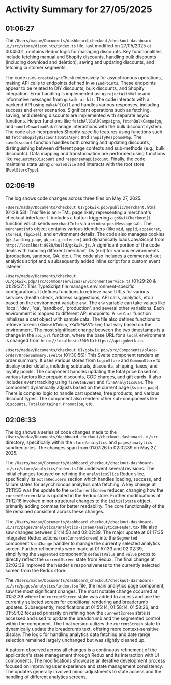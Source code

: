 # Activity Summary for 27/05/2025

## 01:06:27
The `/Users/madav/Documents/dashboard_checkout/checkout-dashboard-ui/src/store/discounts/index.ts` file, last modified on 27/05/2025 at 00:45:01, contains Redux logic for managing discounts.  Key functionalities include fetching manual and Shopify discounts, handling bulk discounts (including download and deletion), saving and updating discounts, and fetching customer segments.

The code uses `createAsyncThunk` extensively for asynchronous operations, making API calls to endpoints defined in `APIEndPoints`.  These endpoints appear to be related to DIY discounts, bulk discounts, and Shopify integration.  Error handling is implemented using `rejectWithValue` and informative messages from `gokwik-ui-kit`.  The code interacts with a backend API using `makeAPICall` and handles various responses, including success and error scenarios.  Significant operations such as fetching, saving, and deleting discounts are implemented with separate async functions.  Helper functions like `fetchAllBulkCampaigns`, `fetchBulkCampaign`, and `handleDownloadBuk` manage interactions with the bulk discount system.  The code also incorporates Shopify-specific features using functions such as `fetchShopifyDiscountsDataAsync` and `shopifyResponseMap`.  The `saveDiscount` function handles both creating and updating discounts, distinguishing between different page contexts and sub-methods (e.g., bulk discounts).  Data mapping and transformation are performed using functions like `requestMapDiscount` and `responseMapDiscount`.  Finally, the code maintains state using `createSlice` and interacts with the root store (`RootStoreType`).


## 02:06:19
The log shows code changes across three files on May 27, 2025.

`/Users/madav/Documents/checkout UI/gokwik.pdp/public/merchant.html` (01:28:53): This file is an HTML page likely representing a merchant's checkout interface.  It includes a button triggering a `goKwikCheckout()` function which sends `merchantInfo` via a `window.postMessage` call.  The `merchantInfo` object contains various identifiers (like `mid`, `appid`, `appsecret`, `storeId`, `fbpixel`), and environment details.  The code also manages cookies (`gk_landing_page`, `gk_orig_referrer`) and dynamically loads JavaScript from `http://localhost:8080/build/gokwik.js`.  A significant portion of the code deals with handling different merchant IDs (`mid`) for various environments (production, sandbox, QA, etc.).  The code also includes a commented-out analytics script and a subsequently added inline script for a custom event listener.

`/Users/madav/Documents/checkout UI/gokwik.pdp/src/common/services/EnvironmentService.ts` (01:29:20 & 01:29:37): This TypeScript file manages environment-specific configurations.  It defines functions to retrieve base URLs for various services (health check, address suggestions, API calls, analytics, etc.) based on the environment variable `env`.  The `env` variable can take values like 'local', 'dev', 'qa', 'sandbox', 'production', and several other variations.  Each environment is mapped to different API endpoints.  A `setCart` function initializes a cart object with sample data.  The file also defines functions to retrieve tokens (`XGokwikToken`, `XKWIKPASSToken`) that vary based on the environment.  The most significant change between the two timestamps is a change in the `api_url` function, where the base URL for a `local` environment is changed from `http://localhost:3000` to `https://api.gokwik.co`.

`/Users/madav/Documents/checkout UI/gokwik.pdp/src/Components/place-order/OrderSummary.svelte` (01:30:56): This Svelte component renders an order summary. It uses various stores from `LoginStore` and `CommonStore` to display order details, including subtotals, discounts, shipping, taxes, and loyalty points. The component handles updating the total price based on various factors like prepaid discounts, COD charges, and gift cards. It also includes event tracking using `fireGtmEvent` and `fireAnalyticsGa4`.  The component dynamically adjusts based on the current page (`$store_page`).  There is complex logic to handle cart updates, free products, and various discount types.  The component also renders other sub-components like `Discounts`, `TotalContainer`, `Promotion`, etc.


## 02:06:33
The log shows a series of code changes made to the `/Users/madav/Documents/dashboard_checkout/checkout-dashboard-ui/src` directory, specifically within the `store/analytics` and `pages/analytics` subdirectories.  The changes span from 01:07:26 to 02:02:39 on May 27, 2025.

The `/Users/madav/Documents/dashboard_checkout/checkout-dashboard-ui/src/store/analytics/index.ts` file underwent several revisions.  The initial changes focused on refining the `analyticsSlice`  Redux slice, specifically its `extraReducers` section which handles loading, success, and failure states for asynchronous analytics data fetching.  A key change at 01:11:33 was the update to the `setCurrentScreen` reducer, changing how the `currentScreen` data is updated in the Redux store.  Further modifications at 01:12:16 involved minor structural changes to the `initialState` object, primarily adding commas for better readability. The core functionality of the file remained consistent across these changes.

The `/Users/madav/Documents/dashboard_checkout/checkout-dashboard-ui/src/pages/analytics/analytics-screen/analyticsHeader.tsx` file also saw changes between 01:14:50 and 02:02:39.  The major update at 01:17:35 integrated Redux actions (`setCurrentScreen`) into the `Segmented` component's `onChange` handler to manage the currently selected analytics screen.  Further refinements were made at 01:57:33 and 02:02:39, simplifying the `Segmented` component's `defaultValue` and `value` props to directly reflect the `currentScreen` state from Redux.  The final change at 02:02:39 improved the header's responsiveness to the currently selected screen from the Redux store.

The `/Users/madav/Documents/dashboard_checkout/checkout-dashboard-ui/src/pages/analytics/index.tsx` file, the main analytics page component, saw the most significant changes.  The most notable change occurred at 01:52:39 where the `currentScreen` state was added to access and use the currently selected screen for conditional rendering and breadcrumb updates. Subsequently,  modifications at 01:55:14, 01:58:14, 01:58:26, and 01:59:02 focused primarily on refining how the `currentScreen` state is accessed and used to update the breadcrumb and the segmented control within the component.  The final version utilizes the `currentScreen` state to dynamically update the breadcrumb text, offering more context-sensitive display.  The logic for handling analytics data fetching and date range selection remained largely unchanged but was slightly cleaned up.

A pattern observed across all changes is a continuous refinement of the application's state management through Redux and its interaction with UI components. The modifications showcase an iterative development process focused on improving user experience and state management consistency.  The updates generally involved minor adjustments to state access and the handling of different analytics screens.
